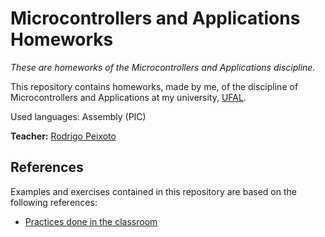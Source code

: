 # Microcontrollers and Applications Homeworks

_These are homeworks of the Microcontrollers and Applications discipline._

This repository contains homeworks, made ​​by me, of the discipline of Microcontrollers and Applications at my university, [UFAL](http://www.ufal.edu.br).

Used languages: Assembly (PIC)

**Teacher:** [Rodrigo Peixoto](https://www.github.com/rodrigopex)

## References

Examples and exercises contained in this repository are based on the following references:

* [Practices done in the classroom](https://github.com/rodrigopex/ecom059_2016_1)